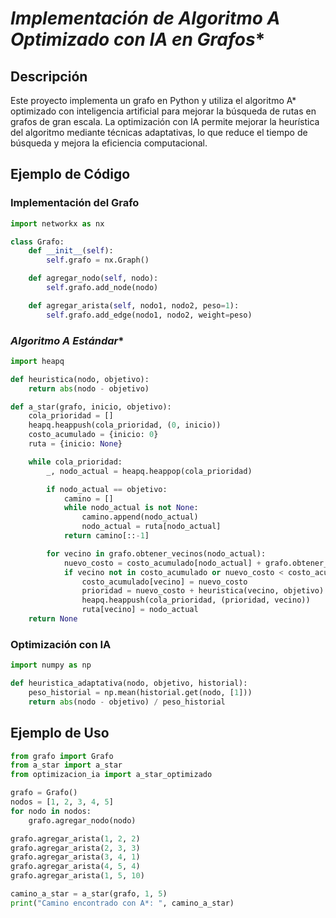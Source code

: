 # **Implementación de Algoritmo A* Optimizado con IA en Grafos**

## **Descripción**
Este proyecto implementa un grafo en Python y utiliza el algoritmo A* optimizado con inteligencia artificial para mejorar la búsqueda de rutas en grafos de gran escala. La optimización con IA permite mejorar la heurística del algoritmo mediante técnicas adaptativas, lo que reduce el tiempo de búsqueda y mejora la eficiencia computacional.

## **Ejemplo de Código**

### **Implementación del Grafo**
```python
import networkx as nx

class Grafo:
    def __init__(self):
        self.grafo = nx.Graph()

    def agregar_nodo(self, nodo):
        self.grafo.add_node(nodo)

    def agregar_arista(self, nodo1, nodo2, peso=1):
        self.grafo.add_edge(nodo1, nodo2, weight=peso)
```

### **Algoritmo A* Estándar**
```python
import heapq

def heuristica(nodo, objetivo):
    return abs(nodo - objetivo)

def a_star(grafo, inicio, objetivo):
    cola_prioridad = []
    heapq.heappush(cola_prioridad, (0, inicio))
    costo_acumulado = {inicio: 0}
    ruta = {inicio: None}

    while cola_prioridad:
        _, nodo_actual = heapq.heappop(cola_prioridad)

        if nodo_actual == objetivo:
            camino = []
            while nodo_actual is not None:
                camino.append(nodo_actual)
                nodo_actual = ruta[nodo_actual]
            return camino[::-1]

        for vecino in grafo.obtener_vecinos(nodo_actual):
            nuevo_costo = costo_acumulado[nodo_actual] + grafo.obtener_peso(nodo_actual, vecino)
            if vecino not in costo_acumulado or nuevo_costo < costo_acumulado[vecino]:
                costo_acumulado[vecino] = nuevo_costo
                prioridad = nuevo_costo + heuristica(vecino, objetivo)
                heapq.heappush(cola_prioridad, (prioridad, vecino))
                ruta[vecino] = nodo_actual
    return None
```

### **Optimización con IA**
```python
import numpy as np

def heuristica_adaptativa(nodo, objetivo, historial):
    peso_historial = np.mean(historial.get(nodo, [1]))
    return abs(nodo - objetivo) / peso_historial
```

## **Ejemplo de Uso**
```python
from grafo import Grafo
from a_star import a_star
from optimizacion_ia import a_star_optimizado

grafo = Grafo()
nodos = [1, 2, 3, 4, 5]
for nodo in nodos:
    grafo.agregar_nodo(nodo)

grafo.agregar_arista(1, 2, 2)
grafo.agregar_arista(2, 3, 3)
grafo.agregar_arista(3, 4, 1)
grafo.agregar_arista(4, 5, 4)
grafo.agregar_arista(1, 5, 10)

camino_a_star = a_star(grafo, 1, 5)
print("Camino encontrado con A*: ", camino_a_star)
```

